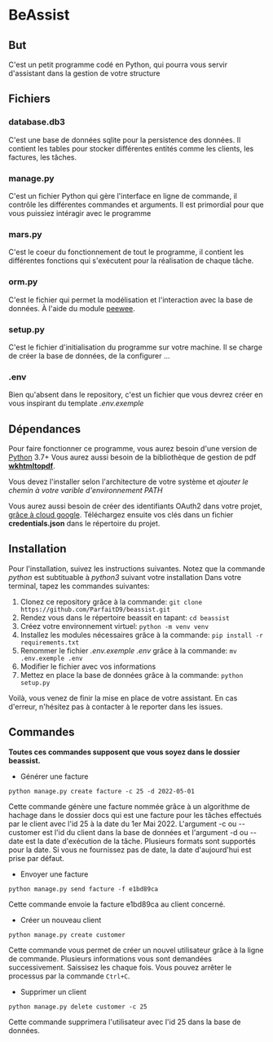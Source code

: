 # BeAssist

## But

C'est un petit programme codé en Python, qui pourra vous servir d'assistant dans la gestion de votre structure

## Fichiers

### database.db3

C'est une base de données sqlite pour la persistence des données.
Il contient les tables pour stocker différentes entités comme les clients, les factures, les tâches.

### manage.py

C'est un fichier Python qui gère l'interface en ligne de commande, il contrôle les différentes commandes
et arguments. Il est primordial pour que vous puissiez intéragir avec le programme

### mars.py

C'est le coeur du fonctionnement de tout le programme, il contient les différentes fonctions qui s'exécutent pour la réalisation de chaque tâche.

### orm.py

C'est le fichier qui permet la modélisation et l'interaction avec la base de données. À l'aide du module [peewee](https://github.com/coleifer/peewee).

### setup.py

C'est le fichier d'initialisation du programme sur votre machine. Il se charge de créer la base de données, de la configurer ...

### .env

Bien qu'absent dans le repository, c'est un fichier que vous devrez créer en vous inspirant du template
_.env.exemple_

## Dépendances

Pour faire fonctionner ce programme, vous aurez besoin d'une version de [Python](www.python.org) 3.7+
Vous aurez aussi besoin de la bibliothèque de gestion de pdf [**wkhtmltopdf**](https://wkhtmltopdf.org/downloads.html).

Vous devez l'installer selon l'architecture de votre système et _ajouter le chemin à votre varible d'environnement PATH_

Vous aurez aussi besoin de créer des identifiants OAuth2 dans votre projet, [grâce à cloud google](https://console.cloud.google.com/apis/credentials). Téléchargez ensuite vos clés dans un fichier **credentials.json** dans le répertoire du projet.

## Installation

Pour l'installation, suivez les instructions suivantes.
Notez que la commande _python_ est subtituable à _python3_ suivant votre installation
Dans votre terminal, tapez les commandes suivantes:

1. Clonez ce repository grâce à la commande:
   `git clone https://github.com/ParfaitD9/beassist.git`
2. Rendez vous dans le répertoire beassit en tapant:
   `cd beassist`
3. Créez votre environnement virtuel:
   `python -m venv venv`
4. Installez les modules nécessaires grâce à la commande:
   `pip install -r requirements.txt`
5. Renommer le fichier _.env.exemple_ _.env_ grâce à la commande:
   `mv .env.exemple .env`
6. Modifier le fichier avec vos informations
7. Mettez en place la base de données grâce à la commande:
   `python setup.py`

Voilà, vous venez de finir la mise en place de votre assistant. En cas d'erreur, n'hésitez pas à contacter à le reporter dans les issues.

## Commandes

**Toutes ces commandes supposent que vous soyez dans le dossier beassist.**

- Générer une facture

`python manage.py create facture -c 25 -d 2022-05-01`

Cette commande génère une facture nommée grâce à un algorithme de hachage dans le dossier docs qui est une facture pour les tâches effectués par le client avec l'id 25 à la date du 1er Mai 2022. L'argument -c ou --customer est l'id du client dans la base de données et l'argument -d ou --date est la date d'exécution de la tâche. Plusieurs formats sont supportés pour la date. Si vous ne fournissez pas de date, la date d'aujourd'hui est prise par défaut.

- Envoyer une facture

`python manage.py send facture -f e1bd89ca`

Cette commande envoie la facture e1bd89ca au client concerné.

- Créer un nouveau client

`python manage.py create customer`

Cette commande vous permet de créer un nouvel utilisateur grâce à la ligne de commande. Plusieurs informations vous sont demandées successivement. Saissisez les chaque fois. Vous pouvez arrêter le processus par la commande `Ctrl+C`.

- Supprimer un client

`python manage.py delete customer -c 25`

Cette commande supprimera l'utilisateur avec l'id 25 dans la base de données.

